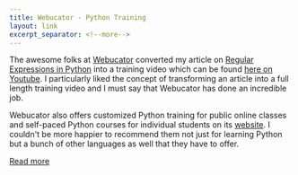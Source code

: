 ```yaml
---
title: Webucator - Python Training
layout: link
excerpt_separator: <!--more-->
---
```


The awesome folks at [Webucator](https://www.webucator.com/) converted my article on [Regular Expressions in Python](http://pankajparashar.com/posts/python-regular-expressions/)
into a training video which can be found [here on Youtube](https://www.youtube.com/watch?v=K28U0HvkIG8). I particularly liked the concept of transforming an article into a full length training video and I must say that Webucator has done an incredible job.

<!--more-->

Webucator also offers customized Python training for public online classes and self-paced Python courses for individual 
students on its [website](https://www.webucator.com/programming/python.cfm). I couldn't be more happier to recommend them not
just for learning Python but a bunch of other languages as well that they have to offer.

[Read more](https://www.webucator.com/programming/python.cfm)
